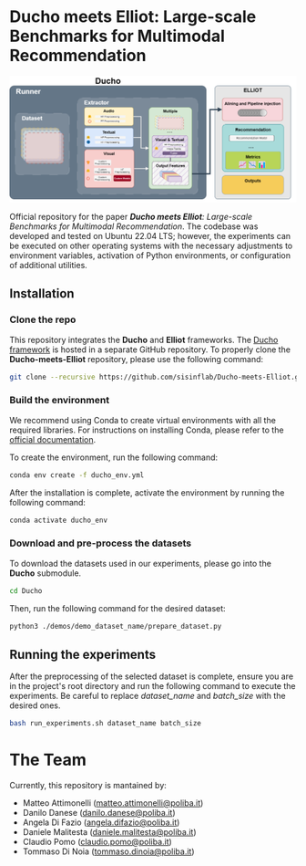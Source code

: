 # Ducho meets Elliot: Large-scale Benchmarks for Multimodal Recommendation

<img src="https://github.com/sisinflab/Ducho-meets-Elliot/blob/master/framework.png?raw=true"  width="1000">

Official repository for the paper _**Ducho meets Elliot**: Large-scale Benchmarks for Multimodal Recommendation_. The codebase was developed and tested on Ubuntu 22.04 LTS; however, the experiments can be executed on other operating systems with the necessary adjustments to environment variables, activation of Python environments, or configuration of additional utilities.

## Installation 

### Clone the repo
This repository integrates the **Ducho** and **Elliot** frameworks. The [Ducho framework](https://github.com/sisinflab/Ducho.git) is hosted in a separate GitHub repository. To properly clone the **Ducho-meets-Elliot** repository, please use the following command:

```sh
git clone --recursive https://github.com/sisinflab/Ducho-meets-Elliot.git
```

### Build the environment
We recommend using Conda to create virtual environments with all the required libraries. For instructions on installing Conda, please refer to the [official documentation](https://conda.io/projects/conda/en/latest/user-guide/install/linux.html).

To create the environment, run the following command:

```sh
conda env create -f ducho_env.yml
```

After the installation is complete, activate the environment by running the following command:

```sh
conda activate ducho_env
```

### Download and pre-process the datasets

To download the datasets used in our experiments, please go into the **Ducho** submodule.
```sh
cd Ducho
```

Then, run the following command for the desired dataset:

```sh
python3 ./demos/demo_dataset_name/prepare_dataset.py
```


## Running the experiments

After the preprocessing of the selected dataset is complete, ensure you are in the project's root directory and run the following command to execute the experiments. Be careful to replace _dataset\_name_ and _batch\_size_ with the desired ones.

```sh
bash run_experiments.sh dataset_name batch_size
```

# The Team

Currently, this repository is mantained by:

- Matteo Attimonelli (matteo.attimonelli@poliba.it)
- Danilo Danese (danilo.danese@poliba.it)
- Angela Di Fazio (angela.difazio@poliba.it)
- Daniele Malitesta (daniele.malitesta@poliba.it)
- Claudio Pomo (claudio.pomo@poliba.it)
- Tommaso Di Noia (tommaso.dinoia@poliba.it)